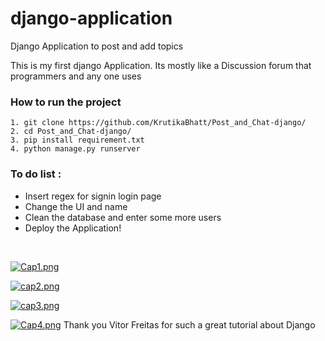 # django-application
Django Application to post and add topics

This is my first django Application. Its mostly like a Discussion forum that programmers and any one uses 

### How to run the project
```
1. git clone https://github.com/KrutikaBhatt/Post_and_Chat-django/
2. cd Post_and_Chat-django/
3. pip install requirement.txt
4. python manage.py runserver
```
### To do list :
- Insert regex for signin login page
-  Change the UI and name
-  Clean the database and enter some more users
-  Deploy the Application!
<br>

[![Cap1.png](https://i.postimg.cc/Vv6HPwY7/Cap1.png)](https://postimg.cc/sQkJ5tGS)


[![cap2.png](https://i.postimg.cc/pTy1gxVs/cap2.png)](https://postimg.cc/gXFDZCZh)


[![cap3.png](https://i.postimg.cc/W3QSCkH4/cap3.png)](https://postimg.cc/8JmhrjD8)


[![Cap4.png](https://i.postimg.cc/tgJ5gk0T/Cap4.png)](https://postimg.cc/kVr81xg3)
Thank you Vitor Freitas for such a great tutorial about Django
